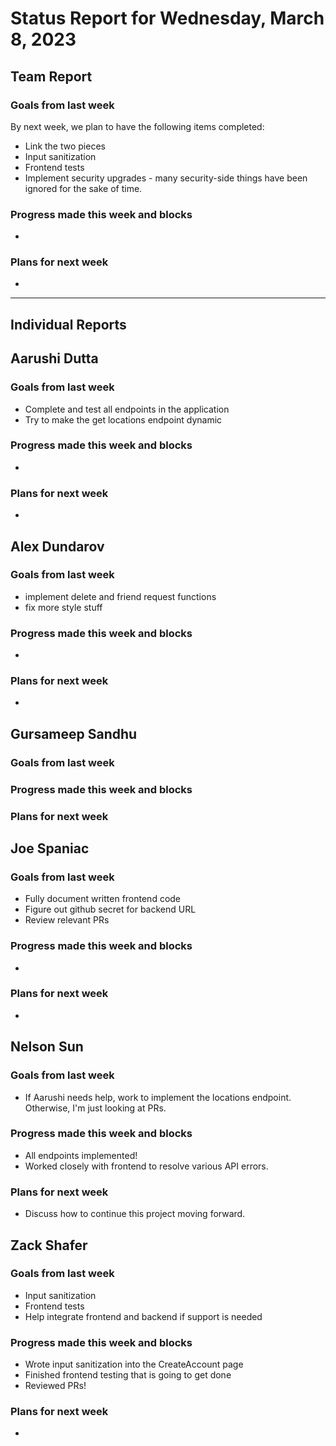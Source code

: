 # Status Report for Wednesday, March 8, 2023

## Team Report

### Goals from last week
By next week, we plan to have the following items completed:
- Link the two pieces
- Input sanitization
- Frontend tests
- Implement security upgrades - many security-side things have been ignored for
the sake of time.

### Progress made this week and blocks
- 

### Plans for next week
- 

---
## Individual Reports

## Aarushi Dutta

### Goals from last week
- Complete and test all endpoints in the application
- Try to make the get locations endpoint dynamic

### Progress made this week and blocks
- 

### Plans for next week
- 

## Alex Dundarov

### Goals from last week
- implement delete and friend request functions
- fix more style stuff

### Progress made this week and blocks
- 

### Plans for next week
- 

## Gursameep Sandhu

### Goals from last week

### Progress made this week and blocks

### Plans for next week

## Joe Spaniac

### Goals from last week
- Fully document written frontend code
- Figure out github secret for backend URL
- Review relevant PRs

### Progress made this week and blocks
- 

### Plans for next week
- 

## Nelson Sun

### Goals from last week
- If Aarushi needs help, work to implement the locations endpoint. Otherwise, I'm just looking
at PRs.

### Progress made this week and blocks
- All endpoints implemented!
- Worked closely with frontend to resolve various API errors.

### Plans for next week
- Discuss how to continue this project moving forward.

## Zack Shafer

### Goals from last week
- Input sanitization
- Frontend tests
- Help integrate frontend and backend if support is needed

### Progress made this week and blocks
- Wrote input sanitization into the CreateAccount page
- Finished frontend testing that is going to get done
- Reviewed PRs!

### Plans for next week
- 
